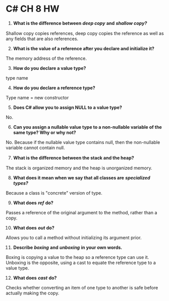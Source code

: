 # C# CH 8 HW

1. **What is the diﬀerence between** ***deep copy*** **and** ***shallow copy?***

Shallow copy copies references, deep copy copies the reference as well as any fields that are also references.

2. **What is the value of a reference after you declare and initialize it?**

The memory address of the reference.

3. **How do you declare a value type?**

type name

4. **How do you declare a reference type?**

Type name = new constructor

5. **Does C# allow you to assign NULL to a value type?**

No.

6. **Can you assign a nullable value type to a non-nullable variable of the same type? Why or why not?**

No. Because if the nullable value type contains null, then the non-nullable variable cannot contain null.

7. **What is the diﬀerence between the stack and the heap?**

The stack is organized memory and the heap is unorganized memory.

8. **What does it mean when we say that all classes are** ***specialized types?***

Because a class is "concrete" version of type.

9. **What does** ***ref*** **do?**

Passes a reference of the original argument to the method, rather than a copy.

10. **What does** ***out*** **do?**

Allows you to call a method without initializing its argument prior.

11. **Describe** ***boxing*** **and** ***unboxing*** **in your own words.**

Boxing is copying a value to the heap so a reference type can use it. Unboxing is the opposite, using a cast to equate the reference type to a value type.

12. **What does** ***cast*** **do?**

Checks whether converting an item of one type to another is safe before actually making the copy.
